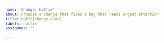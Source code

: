 ```yaml
---
name: 'Change: hotfix'
about: Propose a change that fixes a bug that needs urgent attention
title: hotf/[change-name]
labels: hotfix
assignees: ''

---
```


<!-- End of issue -->
